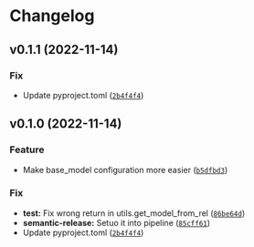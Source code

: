 # Changelog

<!--next-version-placeholder-->

## v0.1.1 (2022-11-14)
### Fix
* Update pyproject.toml ([`2b4f4f4`](https://github.com/skouriba/sqlalchemy-django-wrapper/commit/2b4f4f4aa8865f808c5056d2d78d4223814355fe))

## v0.1.0 (2022-11-14)
### Feature
* Make base_model configuration more easier ([`b5dfbd3`](https://github.com/skouriba/sqlalchemy-django-wrapper/commit/b5dfbd3a3437ca4ffa3da864a8451e64acc75f76))

### Fix
* **test:** Fix wrong return in utils.get_model_from_rel ([`86be64d`](https://github.com/skouriba/sqlalchemy-django-wrapper/commit/86be64d2f692d3da5db2da0e9e34b09af8abf2fa))
* **semantic-release:** Setuo it into pipeline ([`85cff61`](https://github.com/skouriba/sqlalchemy-django-wrapper/commit/85cff6117e1eeba246c31e32e6aca5483ea566bd))
* Update pyproject.toml ([`2b4f4f4`](https://github.com/skouriba/sqlalchemy-django-wrapper/commit/2b4f4f4aa8865f808c5056d2d78d4223814355fe))


